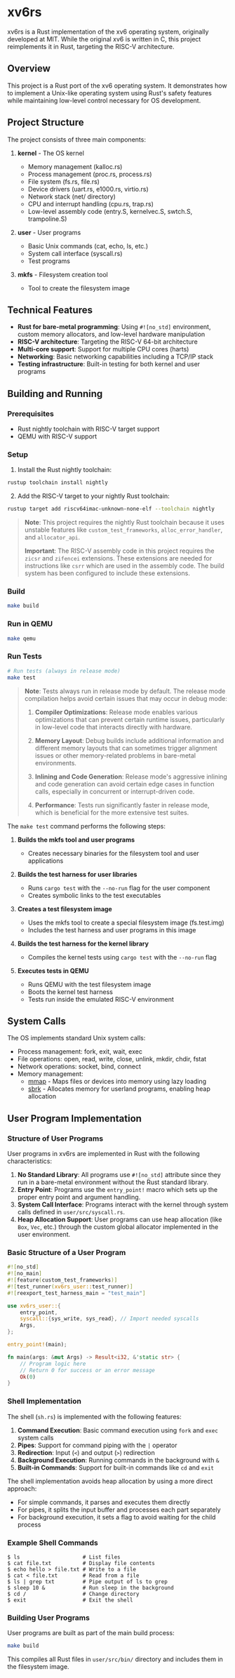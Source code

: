 # xv6rs

xv6rs is a Rust implementation of the xv6 operating system, originally developed at MIT. While the original xv6 is written in C, this project reimplements it in Rust, targeting the RISC-V architecture.

## Overview

This project is a Rust port of the xv6 operating system. It demonstrates how to implement a Unix-like operating system using Rust's safety features while maintaining low-level control necessary for OS development.

## Project Structure

The project consists of three main components:

1. **kernel** - The OS kernel
   - Memory management (kalloc.rs)
   - Process management (proc.rs, process.rs)
   - File system (fs.rs, file.rs)
   - Device drivers (uart.rs, e1000.rs, virtio.rs)
   - Network stack (net/ directory)
   - CPU and interrupt handling (cpu.rs, trap.rs)
   - Low-level assembly code (entry.S, kernelvec.S, swtch.S, trampoline.S)

2. **user** - User programs
   - Basic Unix commands (cat, echo, ls, etc.)
   - System call interface (syscall.rs)
   - Test programs

3. **mkfs** - Filesystem creation tool
   - Tool to create the filesystem image

## Technical Features

- **Rust for bare-metal programming**: Using `#![no_std]` environment, custom memory allocators, and low-level hardware manipulation
- **RISC-V architecture**: Targeting the RISC-V 64-bit architecture
- **Multi-core support**: Support for multiple CPU cores (harts)
- **Networking**: Basic networking capabilities including a TCP/IP stack
- **Testing infrastructure**: Built-in testing for both kernel and user programs

## Building and Running

### Prerequisites

- Rust nightly toolchain with RISC-V target support
- QEMU with RISC-V support

### Setup

1. Install the Rust nightly toolchain:

```sh
rustup toolchain install nightly
```

2. Add the RISC-V target to your nightly Rust toolchain:

```sh
rustup target add riscv64imac-unknown-none-elf --toolchain nightly
```

> **Note**: This project requires the nightly Rust toolchain because it uses unstable features like `custom_test_frameworks`, `alloc_error_handler`, and `allocator_api`.
>
> **Important**: The RISC-V assembly code in this project requires the `zicsr` and `zifencei` extensions. These extensions are needed for instructions like `csrr` which are used in the assembly code. The build system has been configured to include these extensions.

### Build

```sh
make build
```

### Run in QEMU

```sh
make qemu
```

### Run Tests

```sh
# Run tests (always in release mode)
make test
```

> **Note**: Tests always run in release mode by default. 
> The release mode compilation helps avoid certain issues that may occur in debug mode:
>
> 1. **Compiler Optimizations**: Release mode enables various optimizations that can prevent certain runtime issues, particularly in low-level code that interacts directly with hardware.
>
> 2. **Memory Layout**: Debug builds include additional information and different memory layouts that can sometimes trigger alignment issues or other memory-related problems in bare-metal environments.
>
> 3. **Inlining and Code Generation**: Release mode's aggressive inlining and code generation can avoid certain edge cases in function calls, especially in concurrent or interrupt-driven code.
>
> 4. **Performance**: Tests run significantly faster in release mode, which is beneficial for the more extensive test suites.

The `make test` command performs the following steps:

1. **Builds the mkfs tool and user programs**
   - Creates necessary binaries for the filesystem tool and user applications

2. **Builds the test harness for user libraries**
   - Runs `cargo test` with the `--no-run` flag for the user component
   - Creates symbolic links to the test executables

3. **Creates a test filesystem image**
   - Uses the mkfs tool to create a special filesystem image (fs.test.img)
   - Includes the test harness and user programs in this image

4. **Builds the test harness for the kernel library**
   - Compiles the kernel tests using `cargo test` with the `--no-run` flag

5. **Executes tests in QEMU**
   - Runs QEMU with the test filesystem image
   - Boots the kernel test harness
   - Tests run inside the emulated RISC-V environment

## System Calls

The OS implements standard Unix system calls:

- Process management: fork, exit, wait, exec
- File operations: open, read, write, close, unlink, mkdir, chdir, fstat
- Network operations: socket, bind, connect
- Memory management: 
  - [mmap](docs/mmap_implementation.md) - Maps files or devices into memory using lazy loading
  - [sbrk](docs/userland_memory_allocation.md) - Allocates memory for userland programs, enabling heap allocation

## User Program Implementation

### Structure of User Programs

User programs in xv6rs are implemented in Rust with the following characteristics:

1. **No Standard Library**: All programs use `#![no_std]` attribute since they run in a bare-metal environment without the Rust standard library.
2. **Entry Point**: Programs use the `entry_point!` macro which sets up the proper entry point and argument handling.
3. **System Call Interface**: Programs interact with the kernel through system calls defined in `user/src/syscall.rs`.
4. **Heap Allocation Support**: User programs can use heap allocation (like `Box`, `Vec`, etc.) through the custom global allocator implemented in the user environment.

### Basic Structure of a User Program

```rust
#![no_std]
#![no_main]
#![feature(custom_test_frameworks)]
#![test_runner(xv6rs_user::test_runner)]
#![reexport_test_harness_main = "test_main"]

use xv6rs_user::{
    entry_point,
    syscall::{sys_write, sys_read}, // Import needed syscalls
    Args,
};

entry_point!(main);

fn main(args: &mut Args) -> Result<i32, &'static str> {
    // Program logic here
    // Return 0 for success or an error message
    Ok(0)
}
```

### Shell Implementation

The shell (`sh.rs`) is implemented with the following features:

1. **Command Execution**: Basic command execution using `fork` and `exec` system calls
2. **Pipes**: Support for command piping with the `|` operator
3. **Redirection**: Input (`<`) and output (`>`) redirection
4. **Background Execution**: Running commands in the background with `&`
5. **Built-in Commands**: Support for built-in commands like `cd` and `exit`

The shell implementation avoids heap allocation by using a more direct approach:
- For simple commands, it parses and executes them directly
- For pipes, it splits the input buffer and processes each part separately
- For background execution, it sets a flag to avoid waiting for the child process

### Example Shell Commands

```
$ ls                    # List files
$ cat file.txt          # Display file contents
$ echo hello > file.txt # Write to a file
$ cat < file.txt        # Read from a file
$ ls | grep txt         # Pipe output of ls to grep
$ sleep 10 &            # Run sleep in the background
$ cd /                  # Change directory
$ exit                  # Exit the shell
```

### Building User Programs

User programs are built as part of the main build process:

```sh
make build
```

This compiles all Rust files in `user/src/bin/` directory and includes them in the filesystem image.
